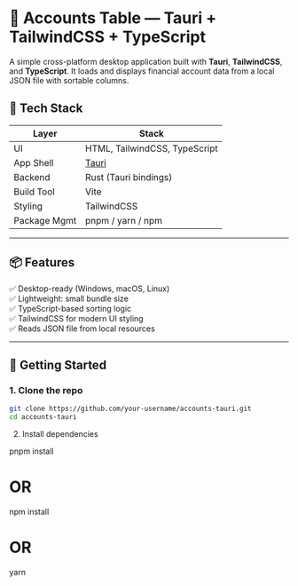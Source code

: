 # 🧾 Accounts Table — Tauri + TailwindCSS + TypeScript

A simple cross-platform desktop application built with **Tauri**, **TailwindCSS**, and **TypeScript**. It loads and displays financial account data from a local JSON file with sortable columns.

## 🧰 Tech Stack

| Layer        | Stack                         |
| ------------ | ----------------------------- |
| UI           | HTML, TailwindCSS, TypeScript |
| App Shell    | [Tauri](https://tauri.app)    |
| Backend      | Rust (Tauri bindings)         |
| Build Tool   | Vite                          |
| Styling      | TailwindCSS                   |
| Package Mgmt | pnpm / yarn / npm             |

---

## 📦 Features

✅ Desktop-ready (Windows, macOS, Linux)  
✅ Lightweight: small bundle size  
✅ TypeScript-based sorting logic  
✅ TailwindCSS for modern UI styling  
✅ Reads JSON file from local resources

---

## 🏁 Getting Started

### 1. Clone the repo

```bash
git clone https://github.com/your-username/accounts-tauri.git
cd accounts-tauri
```

2. Install dependencies

pnpm install

# OR

npm install

# OR

yarn
